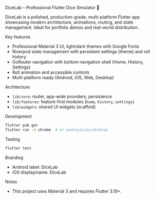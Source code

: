 DiceLab – Professional Flutter Dice Simulator 🎲

DiceLab is a polished, production-grade, multi-platform Flutter app showcasing modern architecture, animations, routing, and state management. Ideal for portfolio demos and real-world distribution.

Key features

- Professional Material 3 UI, light/dark themes with Google Fonts
- Riverpod state management with persistent settings (theme) and roll history
- GoRouter navigation with bottom navigation shell (Home, History, Settings)
- Roll animation and accessible controls
- Multi-platform ready (Android, iOS, Web, Desktop)

Architecture

- `lib/core`: router, app-wide providers, persistence
- `lib/features`: feature-first modules (`home`, `history`, `settings`)
- `lib/widgets`: shared UI widgets (scaffold)

Development

```bash
flutter pub get
flutter run -d chrome  # or android/ios/desktop
```

Testing

```bash
flutter test
```

Branding

- Android label: DiceLab
- iOS display/name: DiceLab

Notes

- This project uses Material 3 and requires Flutter 3.19+.
